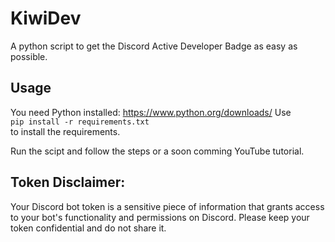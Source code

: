 
# KiwiDev

A python script to get the Discord Active Developer Badge as easy as possible.

## Usage

You need Python installed: https://www.python.org/downloads/
Use\
```pip install -r requirements.txt```\
to install the requirements.

Run the scipt and follow the steps or a soon comming YouTube tutorial.





## Token Disclaimer:
Your Discord bot token is a sensitive piece of information that grants access to your bot's functionality and permissions on Discord. Please keep your token confidential and do not share it.
